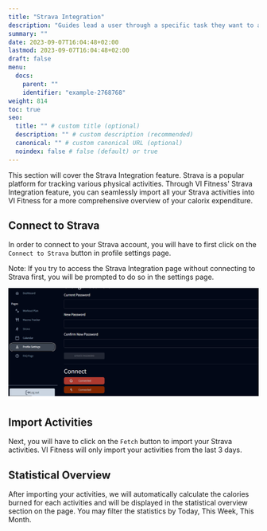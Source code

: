 ```yaml
---
title: "Strava Integration"
description: "Guides lead a user through a specific task they want to accomplish, often with a sequence of steps."
summary: ""
date: 2023-09-07T16:04:48+02:00
lastmod: 2023-09-07T16:04:48+02:00
draft: false
menu:
  docs:
    parent: ""
    identifier: "example-2768768"
weight: 814
toc: true
seo:
  title: "" # custom title (optional)
  description: "" # custom description (recommended)
  canonical: "" # custom canonical URL (optional)
  noindex: false # false (default) or true
---
```


This section will cover the Strava Integration feature. Strava is a popular platform for tracking various physical activities. Through VI Fitness' Strava Integration feature, you can seamlessly import all your Strava activities into VI Fitness for a more comprehensive overview of your calorix expenditure.

## Connect to Strava

In order to connect to your Strava account, you will have to first click on the `Connect to Strava` button in profile settings page.

Note: If you try to access the Strava Integration page without connecting to Strava first, you will be prompted to do so in the settings page.

![connect](./connectStrava.png)

## Import Activities

Next, you will have to click on the `Fetch` button to import your Strava activities. VI Fitness will only import your activities from the last 3 days.

## Statistical Overview

After importing your activities, we will automatically calculate the calories burned for each activities and will be displayed in the statistical overview section on the page. You may filter the statistics by Today, This Week, This Month.
